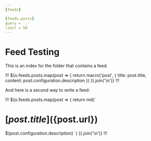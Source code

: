 ```yaml
---
[feeds]

[feeds.posts]
query = '.'
limit = 50
---
```


# Feed Testing

This is an index for the folder that contains a feed.

!!!
${o.feeds.posts.map(post => {
    return macro('post', {
        title: post.title, 
        content: post.configuration.description
    })
}).join('\n')}
!!!

And here is a second way to write a feed:

!!!
${o.feeds.posts.map(post => {
    return md(`
# [${post.title}](${post.url})
${post.configuration.description}
`)
}).join('\n')}
!!!